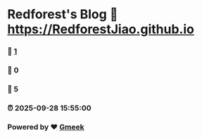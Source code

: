 # Redforest's Blog :link: https://RedforestJiao.github.io 
### :page_facing_up: [1](https://RedforestJiao.github.io/tag.html) 
### :speech_balloon: 0 
### :hibiscus: 5 
### :alarm_clock: 2025-09-28 15:55:00 
### Powered by :heart: [Gmeek](https://github.com/Meekdai/Gmeek)
